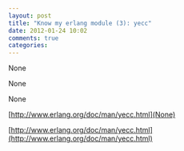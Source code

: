 ```yaml
---
layout: post
title: "Know my erlang module (3): yecc"
date: 2012-01-24 10:02
comments: true
categories: 
---
```


None


None


None

[http://www.erlang.org/doc/man/yecc.html](None)

[http://www.erlang.org/doc/man/yecc.html](http://www.erlang.org/doc/man/yecc.html)

